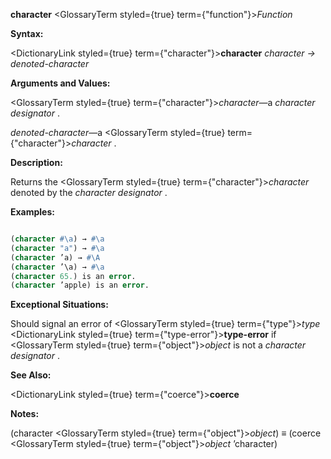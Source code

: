 **character** <GlossaryTerm styled={true} term={"function"}><i>Function</i></GlossaryTerm> 



**Syntax:** 



<DictionaryLink styled={true} term={"character"}><b>character</b></DictionaryLink> *character → denoted-character* 



**Arguments and Values:** 



<GlossaryTerm styled={true} term={"character"}><i>character</i></GlossaryTerm>—a *character designator* . 



*denoted-character*—a <GlossaryTerm styled={true} term={"character"}><i>character</i></GlossaryTerm> . 



**Description:** 



Returns the <GlossaryTerm styled={true} term={"character"}><i>character</i></GlossaryTerm> denoted by the *character designator* . 







 



 



**Examples:**
```lisp

(character #\a) → #\a 
(character "a") → #\a 
(character ’a) → #\A 
(character ’\a) → #\a 
(character 65.) is an error. 
(character ’apple) is an error. 

```
**Exceptional Situations:** 



Should signal an error of <GlossaryTerm styled={true} term={"type"}><i>type</i></GlossaryTerm> <DictionaryLink styled={true} term={"type-error"}><b>type-error</b></DictionaryLink> if <GlossaryTerm styled={true} term={"object"}><i>object</i></GlossaryTerm> is not a *character designator* . 



**See Also:** 



<DictionaryLink styled={true} term={"coerce"}><b>coerce</b></DictionaryLink> 



**Notes:** 



(character <GlossaryTerm styled={true} term={"object"}><i>object</i></GlossaryTerm>) *≡* (coerce <GlossaryTerm styled={true} term={"object"}><i>object</i></GlossaryTerm> ’character) 



